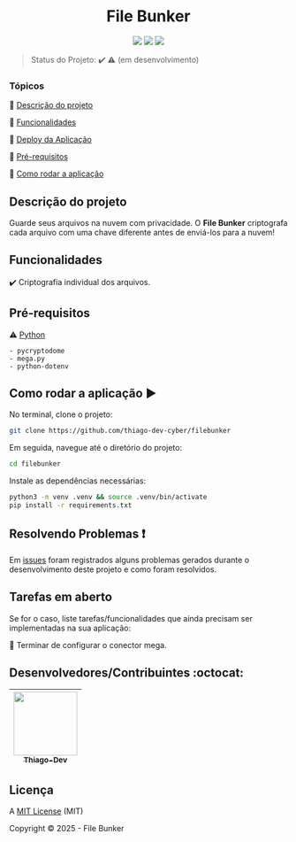 <h1 align="center">File Bunker</h1> 

<p align="center">
  <img src="http://img.shields.io/static/v1?label=python&message=3.11.2&color=blue&style=for-the-badge&logo=python"/>
  <img src="http://img.shields.io/static/v1?label=STATUS&message=EM%20DESENVOLVIMENTO&color=RED&style=for-the-badge"/>
  <img src="http://img.shields.io/static/v1?label=License&message=MIT&color=green&style=for-the-badge"/>
</p>

> Status do Projeto: :heavy_check_mark: :warning: (em desenvolvimento)

### Tópicos 

:small_blue_diamond: [Descrição do projeto](#descrição-do-projeto)

:small_blue_diamond: [Funcionalidades](#funcionalidades)

:small_blue_diamond: [Deploy da Aplicação](#deploy-da-aplicação-dash)

:small_blue_diamond: [Pré-requisitos](#pré-requisitos)

:small_blue_diamond: [Como rodar a aplicação](#como-rodar-a-aplicação-arrow_forward)


## Descrição do projeto 

<p align="justify">
  Guarde seus arquivos na nuvem com privacidade. O <b>File Bunker</b> criptografa cada arquivo com uma chave diferente antes de enviá-los para a nuvem! 
</p>

## Funcionalidades

:heavy_check_mark: Criptografia individual dos arquivos.

## Pré-requisitos

:warning: [Python](https://www.python.org/)

    - pycryptodome
    - mega.py
    - python-dotenv
    
## Como rodar a aplicação :arrow_forward:

No terminal, clone o projeto: 
    
```bash
git clone https://github.com/thiago-dev-cyber/filebunker
```
    
Em seguida, navegue até o diretório do projeto:

```bash   
cd filebunker
```
     
Instale as dependências necessárias:

```bash
python3 -m venv .venv && source .venv/bin/activate
pip install -r requirements.txt
```



## Resolvendo Problemas :exclamation:

Em [issues]() foram registrados alguns problemas gerados durante o desenvolvimento deste projeto e como foram resolvidos. 

## Tarefas em aberto

Se for o caso, liste tarefas/funcionalidades que ainda precisam ser implementadas na sua aplicação:

:memo: Terminar de configurar o conector  mega. 


## Desenvolvedores/Contribuintes :octocat:

| [<img src="https://img.freepik.com/premium-vector/mexican-men-avatar_7814-348.jpg?semt=ais_hybrid" width=115><br><sub> Thiago-Dev</sub>](https://github.com/thiago-dev-cyper) |   
| :---: |

## Licença 

A [MIT License]() (MIT)

Copyright :copyright: 2025 - File Bunker
